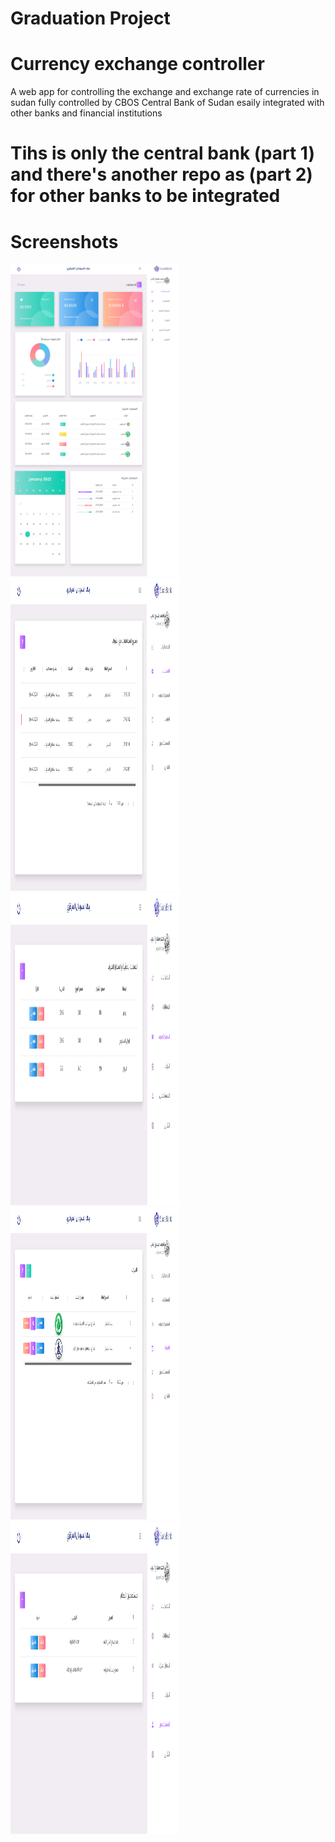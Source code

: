 # Graduation Project

# Currency exchange controller
A web app for controlling the exchange and exchange rate of currencies in sudan
fully controlled by CBOS Central Bank of Sudan
esaily integrated with other banks and financial institutions
# Tihs is only the central bank (part 1) and there's another repo as (part 2) for other banks to be integrated

# Screenshots

<div style={{display: flex; flex-direction: row}}>
  <img src="https://github.com/SiddigHope/financial-app/blob/master/screenshots/home.png" width="270" height="500"  />
  <img src="https://github.com/SiddigHope/financial-app/blob/master/screenshots/transactions.png" width="270" height="500" />
  <img src="https://github.com/SiddigHope/financial-app/blob/master/screenshots/exchangerate.png" width="270" height="500" />
  <img src="https://github.com/SiddigHope/financial-app/blob/master/screenshots/banks.png" width="270" height="500" />
  <img src="https://github.com/SiddigHope/financial-app/blob/master/screenshots/users.png" width="270" height="500" />
</div>
